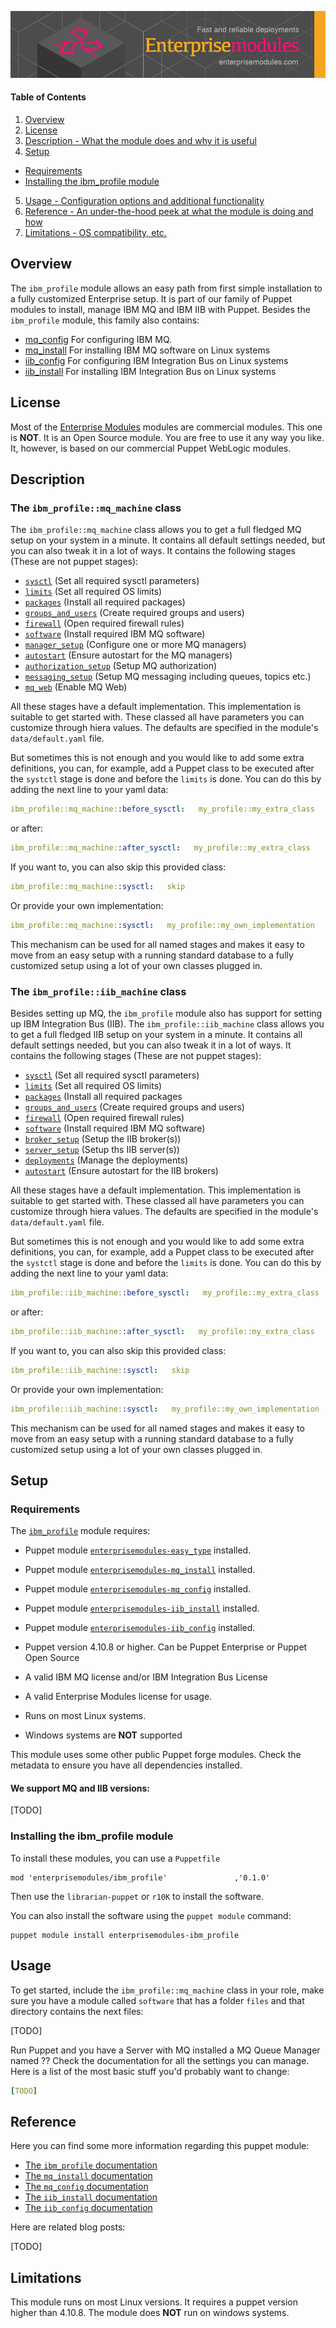 
[![Enterprise Modules](https://raw.githubusercontent.com/enterprisemodules/public_images/master/banner1.jpg)](https://www.enterprisemodules.com)

#### Table of Contents

1. [Overview](#overview)
2. [License](#license)
3. [Description - What the module does and why it is useful](#description)
4. [Setup](#setup)
  * [Requirements](#requirements)
  * [Installing the ibm_profile module](#installing-the-ibm_profile-module)
5. [Usage - Configuration options and additional functionality](#usage)
6. [Reference - An under-the-hood peek at what the module is doing and how](#reference)
7. [Limitations - OS compatibility, etc.](#limitations)

## Overview

The `ibm_profile` module allows an easy path from first simple installation to a fully customized Enterprise setup. It is part of our family of Puppet modules to install, manage IBM MQ and IBM IIB with Puppet. Besides the `ibm_profile` module, this family also contains:

- [mq_config](https://www.enterprisemodules.com/shop/products/puppet-mq_config-module) For configuring IBM MQ.
- [mq_install](https://www.enterprisemodules.com/shop/products/puppet-mq_install-module) For installing IBM MQ software on Linux systems
- [iib_config](https://www.enterprisemodules.com/shop/products/puppet-iib_config-module) For configuring IBM Integration Bus on Linux systems
- [iib_install](https://www.enterprisemodules.com/shop/products/puppet-iib_install-module) For installing IBM Integration Bus on Linux systems

## License

Most of the [Enterprise Modules](https://www.enterprisemodules.com) modules are commercial modules. This one is **NOT**. It is an Open Source module. You are free to use it any way you like. It, however, is based on our commercial Puppet WebLogic modules.

## Description

### The `ibm_profile::mq_machine` class

The `ibm_profile::mq_machine` class allows you to get a full fledged MQ setup on your system in a minute. It contains all default settings needed, but you can also tweak it in a lot of ways. It contains the following stages (These are not puppet stages):

- [`sysctl`](/docs/ibm_profile/mq_machine/sysctl.html)       (Set all required sysctl parameters)
- [`limits`](/docs/ibm_profile/mq_machine/limits.html)        (Set all required OS limits)
- [`packages`](/docs/ibm_profile/mq_machine/packages.html)    (Install all required packages)
- [`groups_and_users`](/docs/ibm_profile/mq_machine/groups_and_users.html) (Create required groups and users)
- [`firewall`](/docs/ibm_profile/mq_machine/firewall.html)      (Open required firewall rules)
- [`software`](/docs/ibm_profile/mq_machine/software.html)      (Install required IBM MQ software)
- [`manager_setup`](/docs/ibm_profile/mq_machine/manager_setup.html) (Configure one or more MQ managers)
- [`autostart`](/docs/ibm_profile/mq_machine/autostart.html)  (Ensure autostart for the MQ managers)
- [`authorization_setup`](/docs/ibm_profile/mq_machine/authorization_setup.html) (Setup MQ authorization)
- [`messaging_setup`](/docs/ibm_profile/mq_machine/messaging_setup.html) (Setup MQ messaging including queues, topics etc.)
- [`mq_web`](/docs/ibm_profile/mq_machine/mq_web.html) (Enable MQ Web)

All these stages have a default implementation. This implementation is suitable to get started with. These classed all have parameters you can customize through hiera values. The defaults are specified in the module's `data/default.yaml` file. 

But sometimes this is not enough and you would like to add some extra definitions, you can, for example, add a Puppet class to be executed after the `systctl` stage is done and before the `limits` is done. You can do this by adding the next line to your yaml data:

```yaml
ibm_profile::mq_machine::before_sysctl:   my_profile::my_extra_class
```
or after:

```yaml
ibm_profile::mq_machine::after_sysctl:   my_profile::my_extra_class
```

If you want to, you can also skip this provided class:

```yaml
ibm_profile::mq_machine::sysctl:   skip
```

Or provide your own implementation:

```yaml
ibm_profile::mq_machine::sysctl:   my_profile::my_own_implementation
```

This mechanism can be used for all named stages and makes it easy to move from an easy setup with a running standard database to a fully customized setup using a lot of your own classes plugged in.


### The `ibm_profile::iib_machine` class

Besides setting up MQ, the `ibm_profile` module also has support for setting up IBM Integration Bus (IIB). The `ibm_profile::iib_machine` class allows you to get a full fledged IIB setup on your system in a minute. It contains all default settings needed, but you can also tweak it in a lot of ways. It contains the following stages (These are not puppet stages):

- [`sysctl`](/docs/ibm_profile/iib_machine/sysctl.html)                   (Set all required sysctl parameters)
- [`limits`](/docs/ibm_profile/iib_machine/limits.html)                   (Set all required OS limits)
- [`packages`](/docs/ibm_profile/iib_machine/packages.html)               (Install all required packages
- [`groups_and_users`](/docs/ibm_profile/iib_machine/groups_and_users.html) (Create required groups and users)
- [`firewall`](/docs/ibm_profile/iib_machine/firewall.html)                 (Open required firewall rules)
- [`software`](/docs/ibm_profile/iib_machine/software.html)                 (Install required IBM MQ software)
- [`broker_setup`](/docs/ibm_profile/iib_machine/broker_setup.html)         (Setup the IIB broker(s))
- [`server_setup`](/docs/ibm_profile/iib_machine/server_setup.html)         (Setup ths IIB server(s))
- [`deployments`](/docs/ibm_profile/iib_machine/deployments.html)           (Manage the deployments)
- [`autostart`](/docs/ibm_profile/iib_machine/autostart.html)               (Ensure autostart for the IIB brokers)

All these stages have a default implementation. This implementation is suitable to get started with. These classed all have parameters you can customize through hiera values. The defaults are specified in the module's `data/default.yaml` file. 

But sometimes this is not enough and you would like to add some extra definitions, you can, for example, add a Puppet class to be executed after the `systctl` stage is done and before the `limits` is done. You can do this by adding the next line to your yaml data:

```yaml
ibm_profile::iib_machine::before_sysctl:   my_profile::my_extra_class
```
or after:

```yaml
ibm_profile::iib_machine::after_sysctl:   my_profile::my_extra_class
```

If you want to, you can also skip this provided class:

```yaml
ibm_profile::iib_machine::sysctl:   skip
```

Or provide your own implementation:

```yaml
ibm_profile::iib_machine::sysctl:   my_profile::my_own_implementation
```

This mechanism can be used for all named stages and makes it easy to move from an easy setup with a running standard database to a fully customized setup using a lot of your own classes plugged in.

## Setup

### Requirements

The [`ibm_profile`](https://www.enterprisemodules.com/shop/products/puppet-ibm_install-module) module requires:

- Puppet module [`enterprisemodules-easy_type`](https://forge.puppet.com/enterprisemodules/easy_type) installed.
- Puppet module [`enterprisemodules-mq_install`](https://forge.puppet.com/enterprisemodules/mq_install) installed.
- Puppet module [`enterprisemodules-mq_config`](https://forge.puppet.com/enterprisemodules/mq_config) installed.
- Puppet module [`enterprisemodules-iib_install`](https://forge.puppet.com/enterprisemodules/iib_install) installed.
- Puppet module [`enterprisemodules-iib_config`](https://forge.puppet.com/enterprisemodules/iib_config) installed.

- Puppet version 4.10.8 or higher. Can be Puppet Enterprise or Puppet Open Source
- A valid IBM MQ license and/or IBM Integration Bus License
- A valid Enterprise Modules license for usage.
- Runs on most Linux systems.
- Windows systems are **NOT** supported

This module uses some other public Puppet forge modules. Check the metadata to ensure you have all dependencies installed.

#### We support MQ and IIB versions:

[TODO]

### Installing the ibm_profile module

To install these modules, you can use a `Puppetfile`

```
mod 'enterprisemodules/ibm_profile'               ,'0.1.0'
```

Then use the `librarian-puppet` or `r10K` to install the software.

You can also install the software using the `puppet module`  command:

```
puppet module install enterprisemodules-ibm_profile
```
## Usage

To get started, include the `ibm_profile::mq_machine` class in your role, make sure you have a module called `software` that has a folder `files` and that directory contains the next files:

[TODO]

Run Puppet and you have a Server with MQ installed a MQ Queue Manager named ??
Check the documentation for all the settings you can manage. Here is a list of the most basic stuff you'd probably want to change:

```yaml
[TODO]
```

## Reference

Here you can find some more information regarding this puppet module:
- [The `ibm_profile` documentation](https://www.enterprisemodules.com/docs/ibm_profile/description.html)
- [The `mq_install` documentation](https://www.enterprisemodules.com/docs/mq_install/description.html)
- [The `mq_config` documentation](https://www.enterprisemodules.com/docs/mq_config/description.html)
- [The `iib_install` documentation](https://www.enterprisemodules.com/docs/iib_install/description.html)
- [The `iib_config` documentation](https://www.enterprisemodules.com/docs/iib_config/description.html)

Here are related blog posts:

[TODO]

## Limitations

This module runs on most Linux versions. It requires a puppet version higher than 4.10.8. The module does **NOT** run on windows systems.
